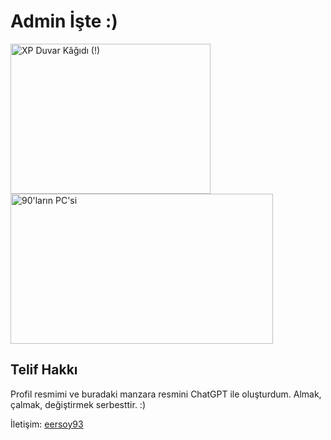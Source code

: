 # Admin İşte :)

<img src="https://github.com/user-attachments/assets/ba2d16d2-a539-406a-8c9e-c20232e2fe7d" alt="XP Duvar Kâğıdı (!)" width="320px" height="240px" />
<img src="https://github.com/user-attachments/assets/786b43b1-6e37-4acb-9755-3a10830c2017" alt="90'ların PC'si" width="420px" height="240px" />

## Telif Hakkı
Profil resmimi ve buradaki manzara resmini ChatGPT ile oluşturdum. Almak, çalmak, değiştirmek serbesttir. :)

İletişim: [eersoy93](https://github.com/eersoy93)
